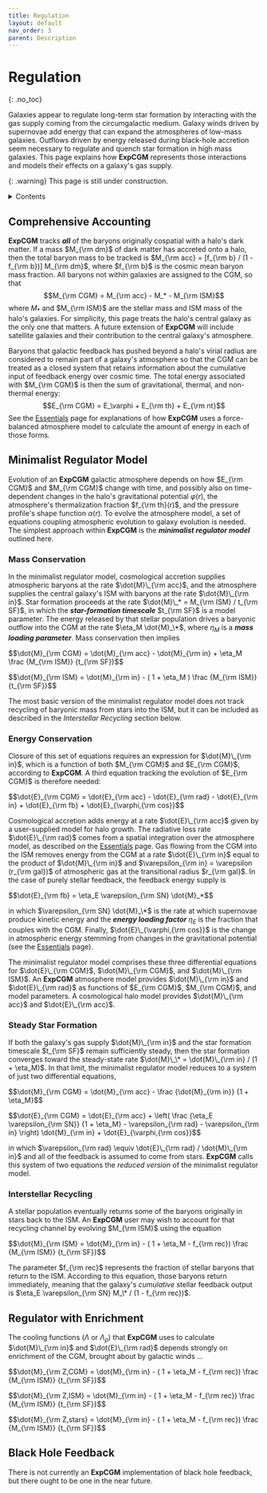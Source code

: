 ```yaml
---
title: Regulation
layout: default
nav_order: 3
parent: Description
---
```


<head>
  <title>MathJax tests</title>

  <script src="https://polyfill.io/v3/polyfill.min.js?features=es6"></script>

  <script>
    MathJax = {
     tex: {
      inlineMath: [['$', '$']],
      displayMath: [ ['$$','$$'], ["\\(","\\)"] ],
      processEscapes: true
      }
     };
  </script>

 <script id="MathJax-script" async
     src="https://cdn.jsdelivr.net/npm/mathjax@3/es5/tex-chtml.js">
  </script>
</head>

# Regulation
{: .no_toc}

Galaxies appear to regulate long-term star formation by interacting with the gas supply coming from the circumgalactic medium. Galaxy winds driven by supernovae add energy that can expand the atmospheres of low-mass galaxies. Outflows driven by energy released during black-hole accretion seem necessary to regulate and quench star formation in high mass galaxies. This page explains how **ExpCGM** represents those interactions and models their effects on a galaxy's gas supply.

{: .warning}
This page is still under construction.

<details closed markdown="block">
  <summary>
   Contents
  </summary>
  {: .text-delta}
- TOC
{:toc}  
</details>

## Comprehensive Accounting

**ExpCGM** tracks ***all*** of the baryons originally cospatial with a halo's dark matter. If a mass $M_{\rm dm}$ of dark matter has accreted onto a halo, then the total baryon mass to be tracked is $M_{\rm acc} = [f_{\rm b} / (1 - f_{\rm b})] M_{\rm dm}$, where $f_{\rm b}$ is the cosmic mean baryon mass fraction. All baryons not within galaxies are assigned to the CGM, so that
  $$M_{\rm CGM} = M_{\rm acc} - M_* - M_{\rm ISM}$$
where $M_*$ and $M_{\rm ISM}$ are the stellar mass and ISM mass of the halo's galaxies. For simplicity, this page treats the halo's central galaxy as the only one that matters. A future extension of **ExpCGM** will include satellite galaxies and their contribution to the central galaxy's atmosphere.

Baryons that galactic feedback has pushed beyond a halo's virial radius are considered to remain part of a galaxy's atmosphere so that the CGM can be treated as a closed system that retains information about the cumulative input of feedback energy over cosmic time. The total energy associated with $M_{\rm CGM}$ is then the sum of gravitational, thermal, and non-thermal energy:
  $$E_{\rm CGM} = E_\varphi + E_{\rm th} + E_{\rm nt}$$
See the [Essentials](Essentials) page for explanations of how **ExpCGM** uses a force-balanced atmosphere model to calculate the amount of energy in each of those forms.  

## Minimalist Regulator Model

Evolution of an **ExpCGM** galactic atmosphere depends on how $E_{\rm CGM}$ and $M_{\rm CGM}$ change with time, and possibly also on time-dependent changes in the halo's gravitational potential $\varphi(r)$, the atmosphere's thermalization fraction $f_{\rm th}(r)$, and the pressure profile's shape function $\alpha(r)$. To evolve the atmosphere model, a set of equations coupling atmospheric evolution to galaxy evolution is needed. The simplest approach within **ExpCGM** is the ***minimalist regulator model*** outlined here.

### Mass Conservation

In the minimalist regulator model, cosmological accretion supplies atmospheric baryons at the rate $\dot{M}\_{\rm acc}$, and the atmosphere supplies the central galaxy's ISM with baryons at the rate $\dot{M}\_{\rm in}$. Star formation proceeds at the rate $\dot{M}\_* = M_{\rm ISM} / t_{\rm SF}$, in which the ***star-formation timescale*** $t_{\rm SF}$ is a model parameter. The energy released by that stellar population drives a baryonic outflow into the CGM at the rate $\eta_M \dot{M}_\*$, where $\eta_M$ is a ***mass loading parameter***. Mass conservation then implies

<p>
  $$\dot{M}_{\rm CGM} = \dot{M}_{\rm acc} - \dot{M}_{\rm in} + \eta_M \frac {M_{\rm ISM}} {t_{\rm SF}}$$
</p>

<p>
  $$\dot{M}_{\rm ISM} = \dot{M}_{\rm in} - ( 1 + \eta_M ) \frac {M_{\rm ISM}} {t_{\rm SF}}$$
</p>

The most basic version of the minimalist regulator model does not track recycling of baryonic mass from stars into the ISM, but it can be included as described in the *Interstellar Recycling* section below.

### Energy Conservation

Closure of this set of equations requires an expression for $\dot{M}\_{\rm in}$, which is a function of both $M_{\rm CGM}$ and $E_{\rm CGM}$, according to **ExpCGM**. A third equation tracking the evolution of $E_{\rm CGM}$ is therefore needed:

<p>
  $$\dot{E}_{\rm CGM} = \dot{E}_{\rm acc} - \dot{E}_{\rm rad} - \dot{E}_{\rm in} + \dot{E}_{\rm fb} + \dot{E}_{\varphi,{\rm cos}}$$
</p>

Cosmological accretion adds energy at a rate $\dot{E}\_{\rm acc}$ given by a user-supplied model for halo growth. The radiative loss rate $\dot{E}\_{\rm rad}$ comes from a spatial integration over the atmosphere model, as described on the [Essentials](Essentials) page. Gas flowing from the CGM into the ISM removes energy from the CGM at a rate $\dot{E}\_{\rm in}$ equal to the product of $\dot{M}\_{\rm in}$ and $\varepsilon_{\rm in} = \varepsilon (r_{\rm gal})$ of atmospheric gas at the transitional radius $r_{\rm gal}$. In the case of purely stellar feedback, the feedback energy supply is 

<p>
  $$\dot{E}_{\rm fb} = \eta_E \varepsilon_{\rm SN} \dot{M}_*$$
</p>

in which $\varepsilon_{\rm SN} \dot{M}_\*$ is the rate at which supernovae produce kinetic energy and the ***energy loading factor*** $\eta_E$ is the fraction that couples with the CGM. Finally, $\dot{E}\_{\varphi,{\rm cos}}$ is the change in atmospheric energy stemming from changes in the gravitational potential (see the [Essentials](Essentials) page).

The minimalist regulator model comprises these three differential equations for $\dot{E}\_{\rm CGM}$, $\dot{M}\_{\rm CGM}$, and $\dot{M}\_{\rm ISM}$. An **ExpCGM** atmosphere model provides $\dot{M}\_{\rm in}$ and $\dot{E}\_{\rm rad}$ as functions of $E_{\rm CGM}$, $M_{\rm CGM}$, and model parameters. A cosmological halo model provides $\dot{M}\_{\rm acc}$ and $\dot{E}\_{\rm acc}$. 

### Steady Star Formation

If both the galaxy's gas supply $\dot{M}\_{\rm in}$ and the star formation timescale $t_{\rm SF}$ remain sufficiently steady, then the star formation converges toward the steady-state rate $\dot{M}\_\* = \dot{M}\_{\rm in} / (1 + \eta_M)$. In that limit, the minimalist regulator model reduces to a system of just two differential equations,  

<p>
  $$\dot{M}_{\rm CGM} = \dot{M}_{\rm acc} - \frac {\dot{M}_{\rm in}} {1 + \eta_M}$$
</p>


<p>
  $$\dot{E}_{\rm CGM} = \dot{E}_{\rm acc} + \left( \frac {\eta_E \varepsilon_{\rm SN}} {1 + \eta_M} - \varepsilon_{\rm rad} - \varepsilon_{\rm in} \right) \dot{M}_{\rm in} + \dot{E}_{\varphi,{\rm cos}}$$
</p>

in which $\varepsilon_{\rm rad} \equiv \dot{E}\_{\rm rad} / \dot{M}\_{\rm in}$ and all of the feedback is assumed to come from stars. **ExpCGM** calls this system of two equations the *reduced version* of the minimalist regulator model.

### Interstellar Recycling

A stellar population eventually returns some of the baryons originally in stars back to the ISM. An **ExpCGM** user may wish to account for that recycling channel by evolving $M_{\rm ISM}$ using the equation

<p>
  $$\dot{M}_{\rm ISM} = \dot{M}_{\rm in} - ( 1 + \eta_M - f_{\rm rec}) \frac {M_{\rm ISM}} {t_{\rm SF}}$$
</p>

The parameter $f_{\rm rec}$ represents the fraction of stellar baryons that return to the ISM. According to this equation, those baryons return immediately, meaning that the galaxy's *cumulative* stellar feedback output is $\eta_E \varepsilon_{\rm SN} M_\* / (1 - f_{\rm rec})$.

## Regulator with Enrichment

The cooling functions ($\Lambda$ or $\Lambda_\rho$) that **ExpCGM** uses to calculate $\dot{M}\_{\rm in}$ and $\dot{E}\_{\rm rad}$ depends strongly on enrichment of the CGM, brought about by galactic winds ...

<p>
  $$\dot{M}_{\rm Z,CGM} = \dot{M}_{\rm in} - ( 1 + \eta_M - f_{\rm rec}) \frac {M_{\rm ISM}} {t_{\rm SF}}$$
</p>

<p>
  $$\dot{M}_{\rm Z,ISM} = \dot{M}_{\rm in} - ( 1 + \eta_M - f_{\rm rec}) \frac {M_{\rm ISM}} {t_{\rm SF}}$$
</p>

<p>
  $$\dot{M}_{\rm Z,stars} = \dot{M}_{\rm in} - ( 1 + \eta_M - f_{\rm rec}) \frac {M_{\rm ISM}} {t_{\rm SF}}$$
</p>


## Black Hole Feedback

There is not currently an **ExpCGM** implementation of black hole feedback, but there ought to be one in the near future.




